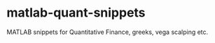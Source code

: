 matlab-quant-snippets
=====================

MATLAB snippets for Quantitative Finance, greeks, vega scalping etc.
